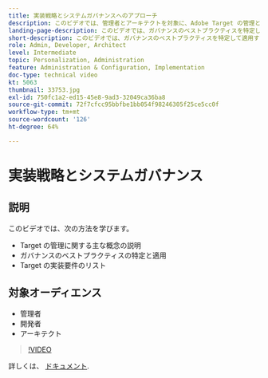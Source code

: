 ```yaml
---
title: 実装戦略とシステムガバナンスへのアプローチ
description: このビデオでは、管理者とアーキテクトを対象に、Adobe Target の管理と実装における重要な概念について説明します。このビデオでは、ガバナンスのベストプラクティスを特定して適用する方法を説明すると共に、Target の実装要件を示します。
landing-page-description: このビデオでは、ガバナンスのベストプラクティスを特定して適用する方法を説明すると共に、Target の実装要件を示します。
short-description: このビデオでは、ガバナンスのベストプラクティスを特定して適用する方法を説明すると共に、Target の実装要件を示します。
role: Admin, Developer, Architect
level: Intermediate
topic: Personalization, Administration
feature: Administration & Configuration, Implementation
doc-type: technical video
kt: 5063
thumbnail: 33753.jpg
exl-id: 750fc1a2-ed15-45e8-9ad3-32049ca36ba8
source-git-commit: 72f7cfcc95bbfbe1bb054f98246305f25ce5cc0f
workflow-type: tm+mt
source-wordcount: '126'
ht-degree: 64%

---
```


# 実装戦略とシステムガバナンス

## 説明

このビデオでは、次の方法を学びます。

* Target の管理に関する主な概念の説明
* ガバナンスのベストプラクティスの特定と適用
* Target の実装要件のリスト

## 対象オーディエンス

* 管理者
* 開発者 
* アーキテクト

>[!VIDEO](https://video.tv.adobe.com/v/33753/?quality=12)

詳しくは、 [ドキュメント](https://experienceleague.adobe.com/docs/target/using/administer/administrating-target.html?lang=en).

